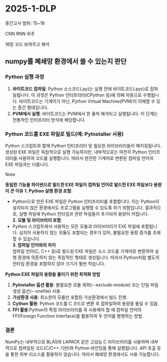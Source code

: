 # 2025-1-DLP
중간고사 범위: 15~18

CNN RNN 위주

18장 코드 보여주고 해석















## numpy를 폐쇄망 환경에서 쓸 수 있는지 판단
### Python 실행 과정
1. **바이트코드 컴파일**: Python 소스코드(.py)는 실행 전에 바이트코드(.pyc)로 컴파일됩니다. 이 과정은 Python 인터프리터(CPython 등)에 의해 자동으로 수행됩니다. 바이트코드는 기계어가 아닌, Python Virtual Machine(PVM)이 이해할 수 있는 중간 형태입니다.
2. **PVM에서 실행**: 바이트코드는 PVM에서 한 줄씩 해석되고 실행됩니다. 이 단계는 전통적인 인터프리터 방식에 해당합니다.

### Python 코드를 EXE 파일로 빌드(예: PyInstaller 사용)
Python 스크립트와 함께 Python 인터프리터 및 필요한 라이브러리들이 패키징됩니다.
생성된 EXE 파일은 독립적으로 실행 가능하지만, 내부적으로는 여전히 Python 인터프리터를 사용하여 코드를 실행합니다. 따라서 완전한 기계어로 변환된 컴파일 언어의 EXE 파일과는 다릅니다.


> [!NOTE]    
> **동일한 기능을 파이썬으로 빌드한 EXE 파일이 컴파일 언어로 빌드한 EXE 파일보다 용량이 큰 이유**
> **1. Python 실행 환경 포함**:   
> - Python으로 만든 EXE 파일은 Python 인터프리터를 포함합니다. 이는 Python이 설치되지 않은 환경에서도 프로그램을 실행할 수 있도록 하기 위함입니다. 결과적으로, 실행 파일에 Python 런타임과 관련 파일들이 추가되어 용량이 커집니다.   
> **2. 모듈 및 라이브러리 포함**:   
> - Python 스크립트에서 사용하는 모든 모듈과 라이브러리가 EXE 파일에 포함됩니다. 심지어 사용하지 않는 모듈도 포함되는 경우가 있어, 불필요한 용량 증가를 초래할 수 있습니다.     
> **3. 컴파일 언어와의 차이**   
> 컴파일 언어(C, C++ 등)로 빌드된 EXE 파일은 소스 코드를 기계어로 변환하여 실행 환경에 의존하지 않는 독립적인 형태로 생성됩니다. 따라서 Python처럼 별도의 런타임 환경을 포함하지 않아 크기가 훨씬 작습니다.    
>    
> **Python EXE 파일의 용량을 줄이기 위한 최적화 방법**   
> 1. **PyInstaller 옵션 활용**: 불필요한 모듈 제외(--exclude-module) 또는 단일 파일 생성 옵션(--onefile) 사용.    
> 2. **가상환경 사용**: 최소한의 모듈만 포함된 가상환경에서 빌드 진행.    
> 3. **Cython 활용**: Python 코드를 C 코드로 변환 후 컴파일하여 용량을 줄일 수 있음.
> 4. **FFI 활용**:Python의 특정 라이브러리를 꼭 사용해야 할 때 컴파일 언어의 FFI(Foreign Function Interface)를 활용하여 두 언어를 병행하는 방법

### 결론
NumPy는 내부적으로 BLAS와 LAPACK 같은 고성능 C 라이브러리를 사용하며 내부적으로 컴파일된 코드(C/C++ 기반)와 Python 바인딩을 통해 실행됩니다. API 호출 등을 통한 외부 리소스를 활용하지 않습니다.
따라서 폐쇄망 환경에서도 사용 가능합니다.
